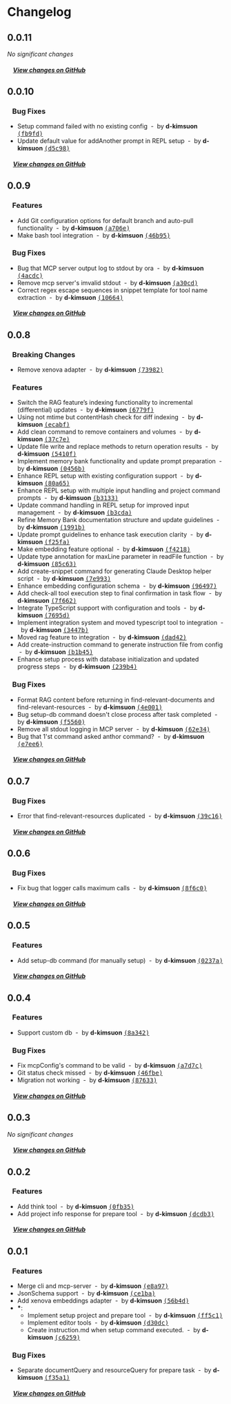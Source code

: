 # Changelog

## 0.0.11

_No significant changes_

##### &nbsp;&nbsp;&nbsp;&nbsp;[View changes on GitHub](https://github.com/d-kimuson/claude-crew/compare/0.0.10...0.0.11)

## 0.0.10

### &nbsp;&nbsp;&nbsp;Bug Fixes

- Setup command failed with no existing config &nbsp;-&nbsp; by **d-kimsuon** [<samp>(fb9fd)</samp>](https://github.com/d-kimuson/claude-crew/commit/fb9fdbf)
- Update default value for addAnother prompt in REPL setup &nbsp;-&nbsp; by **d-kimsuon** [<samp>(d5c98)</samp>](https://github.com/d-kimuson/claude-crew/commit/d5c98bf)

##### &nbsp;&nbsp;&nbsp;&nbsp;[View changes on GitHub](https://github.com/d-kimuson/claude-crew/compare/0.0.9...0.0.10)

## 0.0.9

### &nbsp;&nbsp;&nbsp;Features

- Add Git configuration options for default branch and auto-pull functionality &nbsp;-&nbsp; by **d-kimsuon** [<samp>(a706e)</samp>](https://github.com/d-kimuson/claude-crew/commit/a706ede)
- Make bash tool integration &nbsp;-&nbsp; by **d-kimsuon** [<samp>(46b95)</samp>](https://github.com/d-kimuson/claude-crew/commit/46b9517)

### &nbsp;&nbsp;&nbsp;Bug Fixes

- Bug that MCP server output log to stdout by ora &nbsp;-&nbsp; by **d-kimsuon** [<samp>(4acdc)</samp>](https://github.com/d-kimuson/claude-crew/commit/4acdcf9)
- Remove mcp server's imvalid stdout &nbsp;-&nbsp; by **d-kimsuon** [<samp>(a30cd)</samp>](https://github.com/d-kimuson/claude-crew/commit/a30cd5d)
- Correct regex escape sequences in snippet template for tool name extraction &nbsp;-&nbsp; by **d-kimsuon** [<samp>(10664)</samp>](https://github.com/d-kimuson/claude-crew/commit/106649e)

##### &nbsp;&nbsp;&nbsp;&nbsp;[View changes on GitHub](https://github.com/d-kimuson/claude-crew/compare/0.0.8...0.0.9)

## 0.0.8

### &nbsp;&nbsp;&nbsp;Breaking Changes

- Remove xenova adapter &nbsp;-&nbsp; by **d-kimsuon** [<samp>(73982)</samp>](https://github.com/d-kimuson/claude-crew/commit/73982c0)

### &nbsp;&nbsp;&nbsp;Features

- Switch the RAG feature’s indexing functionality to incremental (differential) updates &nbsp;-&nbsp; by **d-kimsuon** [<samp>(6779f)</samp>](https://github.com/d-kimuson/claude-crew/commit/6779f30)
- Using not mtime but contentHash check for diff indexing &nbsp;-&nbsp; by **d-kimsuon** [<samp>(ecabf)</samp>](https://github.com/d-kimuson/claude-crew/commit/ecabf19)
- Add clean command to remove containers and volumes &nbsp;-&nbsp; by **d-kimsuon** [<samp>(37c7e)</samp>](https://github.com/d-kimuson/claude-crew/commit/37c7e06)
- Update file write and replace methods to return operation results &nbsp;-&nbsp; by **d-kimsuon** [<samp>(5410f)</samp>](https://github.com/d-kimuson/claude-crew/commit/5410f85)
- Implement memory bank functionality and update prompt preparation &nbsp;-&nbsp; by **d-kimsuon** [<samp>(0456b)</samp>](https://github.com/d-kimuson/claude-crew/commit/0456bac)
- Enhance REPL setup with existing configuration support &nbsp;-&nbsp; by **d-kimsuon** [<samp>(80a65)</samp>](https://github.com/d-kimuson/claude-crew/commit/80a657b)
- Enhance REPL setup with multiple input handling and project command prompts &nbsp;-&nbsp; by **d-kimsuon** [<samp>(b3133)</samp>](https://github.com/d-kimuson/claude-crew/commit/b313361)
- Update command handling in REPL setup for improved input management &nbsp;-&nbsp; by **d-kimsuon** [<samp>(b3cda)</samp>](https://github.com/d-kimuson/claude-crew/commit/b3cda34)
- Refine Memory Bank documentation structure and update guidelines &nbsp;-&nbsp; by **d-kimsuon** [<samp>(1991b)</samp>](https://github.com/d-kimuson/claude-crew/commit/1991bf5)
- Update prompt guidelines to enhance task execution clarity &nbsp;-&nbsp; by **d-kimsuon** [<samp>(f25fa)</samp>](https://github.com/d-kimuson/claude-crew/commit/f25fa02)
- Make embedding feature optional &nbsp;-&nbsp; by **d-kimsuon** [<samp>(f4218)</samp>](https://github.com/d-kimuson/claude-crew/commit/f421837)
- Update type annotation for maxLine parameter in readFile function &nbsp;-&nbsp; by **d-kimsuon** [<samp>(85c63)</samp>](https://github.com/d-kimuson/claude-crew/commit/85c6358)
- Add create-snippet command for generating Claude Desktop helper script &nbsp;-&nbsp; by **d-kimsuon** [<samp>(7e993)</samp>](https://github.com/d-kimuson/claude-crew/commit/7e993b0)
- Enhance embedding configuration schema &nbsp;-&nbsp; by **d-kimsuon** [<samp>(96497)</samp>](https://github.com/d-kimuson/claude-crew/commit/96497c7)
- Add check-all tool execution step to final confirmation in task flow &nbsp;-&nbsp; by **d-kimsuon** [<samp>(7f662)</samp>](https://github.com/d-kimuson/claude-crew/commit/7f66253)
- Integrate TypeScript support with configuration and tools &nbsp;-&nbsp; by **d-kimsuon** [<samp>(7695d)</samp>](https://github.com/d-kimuson/claude-crew/commit/7695ddc)
- Implement integration system and moved typescript tool to integration &nbsp;-&nbsp; by **d-kimsuon** [<samp>(3447b)</samp>](https://github.com/d-kimuson/claude-crew/commit/3447b0b)
- Moved rag feature to integration &nbsp;-&nbsp; by **d-kimsuon** [<samp>(dad42)</samp>](https://github.com/d-kimuson/claude-crew/commit/dad4296)
- Add create-instruction command to generate instruction file from config &nbsp;-&nbsp; by **d-kimsuon** [<samp>(b1b45)</samp>](https://github.com/d-kimuson/claude-crew/commit/b1b4576)
- Enhance setup process with database initialization and updated progress steps &nbsp;-&nbsp; by **d-kimsuon** [<samp>(239b4)</samp>](https://github.com/d-kimuson/claude-crew/commit/239b409)

### &nbsp;&nbsp;&nbsp;Bug Fixes

- Format RAG content before returning in find-relevant-documents and find-relevant-resources &nbsp;-&nbsp; by **d-kimsuon** [<samp>(4e001)</samp>](https://github.com/d-kimuson/claude-crew/commit/4e001c0)
- Bug setup-db command doesn't close process after task completed &nbsp;-&nbsp; by **d-kimsuon** [<samp>(f5560)</samp>](https://github.com/d-kimuson/claude-crew/commit/f5560b7)
- Remove all stdout logging in MCP server &nbsp;-&nbsp; by **d-kimsuon** [<samp>(62e34)</samp>](https://github.com/d-kimuson/claude-crew/commit/62e34dc)
- Bug that 1'st command asked anthor command? &nbsp;-&nbsp; by **d-kimsuon** [<samp>(e7ee6)</samp>](https://github.com/d-kimuson/claude-crew/commit/e7ee6e9)

##### &nbsp;&nbsp;&nbsp;&nbsp;[View changes on GitHub](https://github.com/d-kimuson/claude-crew/compare/0.0.7...0.0.8)

## 0.0.7

### &nbsp;&nbsp;&nbsp;Bug Fixes

- Error that find-relevant-resources duplicated &nbsp;-&nbsp; by **d-kimsuon** [<samp>(39c16)</samp>](https://github.com/d-kimuson/claude-crew/commit/39c1631)

##### &nbsp;&nbsp;&nbsp;&nbsp;[View changes on GitHub](https://github.com/d-kimuson/claude-crew/compare/0.0.6...0.0.7)

## 0.0.6

### &nbsp;&nbsp;&nbsp;Bug Fixes

- Fix bug that logger calls maximum calls &nbsp;-&nbsp; by **d-kimsuon** [<samp>(8f6c0)</samp>](https://github.com/d-kimuson/claude-crew/commit/8f6c011)

##### &nbsp;&nbsp;&nbsp;&nbsp;[View changes on GitHub](https://github.com/d-kimuson/claude-crew/compare/0.0.5...0.0.6)

## 0.0.5

### &nbsp;&nbsp;&nbsp;Features

- Add setup-db command (for manually setup) &nbsp;-&nbsp; by **d-kimsuon** [<samp>(0237a)</samp>](https://github.com/d-kimuson/claude-crew/commit/0237a1f)

##### &nbsp;&nbsp;&nbsp;&nbsp;[View changes on GitHub](https://github.com/d-kimuson/claude-crew/compare/0.0.4...0.0.5)

## 0.0.4

### &nbsp;&nbsp;&nbsp;Features

- Support custom db &nbsp;-&nbsp; by **d-kimsuon** [<samp>(8a342)</samp>](https://github.com/d-kimuson/claude-crew/commit/8a34243)

### &nbsp;&nbsp;&nbsp;Bug Fixes

- Fix mcpConfig's command to be valid &nbsp;-&nbsp; by **d-kimsuon** [<samp>(a7d7c)</samp>](https://github.com/d-kimuson/claude-crew/commit/a7d7c4d)
- Git status check missed &nbsp;-&nbsp; by **d-kimsuon** [<samp>(46fbe)</samp>](https://github.com/d-kimuson/claude-crew/commit/46fbe6a)
- Migration not working &nbsp;-&nbsp; by **d-kimsuon** [<samp>(87633)</samp>](https://github.com/d-kimuson/claude-crew/commit/876336c)

##### &nbsp;&nbsp;&nbsp;&nbsp;[View changes on GitHub](https://github.com/d-kimuson/claude-crew/compare/0.0.3...0.0.4)

## 0.0.3

_No significant changes_

##### &nbsp;&nbsp;&nbsp;&nbsp;[View changes on GitHub](https://github.com/d-kimuson/claude-crew/compare/0.0.2...0.0.3)

## 0.0.2

### &nbsp;&nbsp;&nbsp;Features

- Add think tool &nbsp;-&nbsp; by **d-kimsuon** [<samp>(0fb35)</samp>](https://github.com/d-kimuson/claude-crew/commit/0fb351d)
- Add project info response for prepare tool &nbsp;-&nbsp; by **d-kimsuon** [<samp>(dcdb3)</samp>](https://github.com/d-kimuson/claude-crew/commit/dcdb3e4)

##### &nbsp;&nbsp;&nbsp;&nbsp;[View changes on GitHub](https://github.com/d-kimuson/claude-crew/compare/0.0.1...0.0.2)

## 0.0.1

### &nbsp;&nbsp;&nbsp;Features

- Merge cli and mcp-server &nbsp;-&nbsp; by **d-kimsuon** [<samp>(e8a97)</samp>](https://github.com/d-kimuson/claude-crew/commit/e8a97e6)
- JsonSchema support &nbsp;-&nbsp; by **d-kimsuon** [<samp>(ce1ba)</samp>](https://github.com/d-kimuson/claude-crew/commit/ce1ba2c)
- Add xenova embeddings adapter &nbsp;-&nbsp; by **d-kimsuon** [<samp>(56b4d)</samp>](https://github.com/d-kimuson/claude-crew/commit/56b4d1f)
- **\***:
  - Implement setup project and prepare tool &nbsp;-&nbsp; by **d-kimsuon** [<samp>(ff5c1)</samp>](https://github.com/d-kimuson/claude-crew/commit/ff5c127)
  - Implement editor tools &nbsp;-&nbsp; by **d-kimsuon** [<samp>(d30dc)</samp>](https://github.com/d-kimuson/claude-crew/commit/d30dc4d)
  - Create instruction.md when setup command executed. &nbsp;-&nbsp; by **d-kimsuon** [<samp>(c6259)</samp>](https://github.com/d-kimuson/claude-crew/commit/c625916)

### &nbsp;&nbsp;&nbsp;Bug Fixes

- Separate documentQuery and resourceQuery for prepare task &nbsp;-&nbsp; by **d-kimsuon** [<samp>(f35a1)</samp>](https://github.com/d-kimuson/claude-crew/commit/f35a104)

##### &nbsp;&nbsp;&nbsp;&nbsp;[View changes on GitHub](https://github.com/d-kimuson/claude-crew/compare/c67ba5cc2ffbc6ba0c1cca15c184860b024cc7ed...0.0.1)
